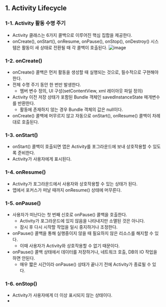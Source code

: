 ## 1. Activity Lifecycle


### 1-1. Activity 활동 수명 주기


- Activity 클래스는 6가지 콜백으로 이루어진 핵심 집합을 제공한다.
- onCreate(), onStart(), onResume, onPause(), onStop(), onDestroy() 시스템은 활동이 새 상태로 전환될 때 각 콜백이 호출된다.
![image](https://github.com/user-attachments/assets/183a72f6-0d94-4b13-945b-e2bc1f8be464)


### 1-2. onCreate()


- onCreate() 콜백은 먼저 활동을 생성할 때 실행되는 것으로, 필수적으로 구현해야 한다.
- 전체 수명 주기 동안 한 번만 발생한다.
  - 멤버 변수 정의, UI 구성(setContentView, xml 레이아웃 파일 정의)
- Activity 이전 저장 상태가 포함된 Bundle 객체인 savedInstanceState 매개변수를 반환한다.
  - 활동에 존재하지 않는 경우 Bundle 객체의 값은 null이다.
- onCreate() 콜백에 머무르지 않고 자동으로 onStart(), onResume() 콜백이 차례대로 호출된다.


### 1-3. onStart()


- onStart() 콜백이 호출되면 앱은 Activity를 포그라운드에 보내 상호작용할 수 있도록 준비한다.
- Activity가 사용자에게 표시된다.


### 1-4. onResume()


- Activity가 포그라운드에서 사용자와 상호작용할 수 있는 상태가 된다.
- 앱에서 포커스가 떠날 때까지 onResume() 상태에 머무른다.


### 1-5. onPause()


- 사용자가 떠난다는 첫 번째 신호로 onPause() 콜백을 호출한다.
  - Activity가 포그라운드에 있지 않음을 나타내지만 소멸된 것은 아니다.
  - 잠시 후 다시 시작할 작업을 일시 중지하거나 조정한다.
- onPause() 콜백을 통해 실행중이지 않을 때 필요하지 않은 리소스를 해지할 수 있다.
  - 이때 사용자가 Activity와 상호작용할 수 없기 때문이다.
- onPause() 콜백 상태에서 데이터를 저장하거나, 네트워크 호출, DB의 IO 작업을 하면 안된다.
  - 매우 짧은 시간이라 onPause() 상태가 끝나기 전에 Activity가 종료될 수 있다.


### 1-6. onStop()


- Activity가 사용자에게 더 이상 표시되지 않는 상태이다.
- 
